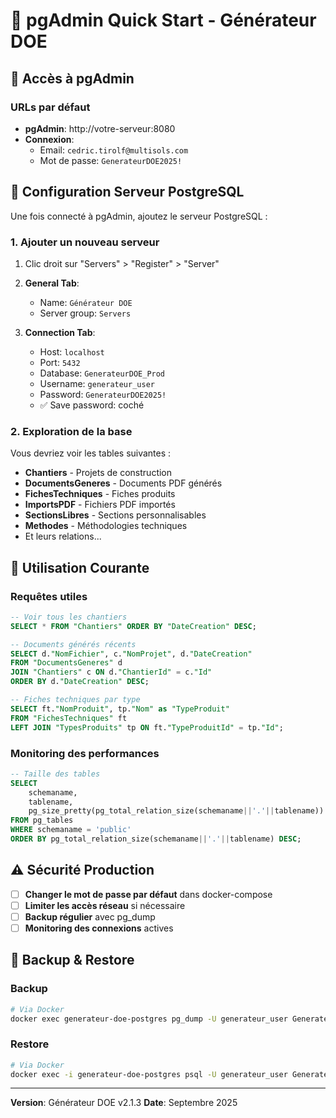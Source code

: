# 🐘 pgAdmin Quick Start - Générateur DOE

## 📖 Accès à pgAdmin

### URLs par défaut
- **pgAdmin**: http://votre-serveur:8080
- **Connexion**:
  - Email: `cedric.tirolf@multisols.com`
  - Mot de passe: `GenerateurDOE2025!`

## 🔧 Configuration Serveur PostgreSQL

Une fois connecté à pgAdmin, ajoutez le serveur PostgreSQL :

### 1. Ajouter un nouveau serveur
1. Clic droit sur "Servers" > "Register" > "Server"
2. **General Tab**:
   - Name: `Générateur DOE`
   - Server group: `Servers`

3. **Connection Tab**:
   - Host: `localhost`
   - Port: `5432`
   - Database: `GenerateurDOE_Prod`
   - Username: `generateur_user`
   - Password: `GenerateurDOE2025!`
   - ✅ Save password: coché

### 2. Exploration de la base

Vous devriez voir les tables suivantes :
- **Chantiers** - Projets de construction
- **DocumentsGeneres** - Documents PDF générés
- **FichesTechniques** - Fiches produits
- **ImportsPDF** - Fichiers PDF importés
- **SectionsLibres** - Sections personnalisables
- **Methodes** - Méthodologies techniques
- Et leurs relations...

## 🚀 Utilisation Courante

### Requêtes utiles

```sql
-- Voir tous les chantiers
SELECT * FROM "Chantiers" ORDER BY "DateCreation" DESC;

-- Documents générés récents
SELECT d."NomFichier", c."NomProjet", d."DateCreation"
FROM "DocumentsGeneres" d
JOIN "Chantiers" c ON d."ChantierId" = c."Id"
ORDER BY d."DateCreation" DESC;

-- Fiches techniques par type
SELECT ft."NomProduit", tp."Nom" as "TypeProduit"
FROM "FichesTechniques" ft
LEFT JOIN "TypesProduits" tp ON ft."TypeProduitId" = tp."Id";
```

### Monitoring des performances

```sql
-- Taille des tables
SELECT
    schemaname,
    tablename,
    pg_size_pretty(pg_total_relation_size(schemaname||'.'||tablename)) as size
FROM pg_tables
WHERE schemaname = 'public'
ORDER BY pg_total_relation_size(schemaname||'.'||tablename) DESC;
```

## ⚠️ Sécurité Production

- [ ] **Changer le mot de passe par défaut** dans docker-compose
- [ ] **Limiter les accès réseau** si nécessaire
- [ ] **Backup régulier** avec pg_dump
- [ ] **Monitoring des connexions** actives

## 🔄 Backup & Restore

### Backup
```bash
# Via Docker
docker exec generateur-doe-postgres pg_dump -U generateur_user GenerateurDOE_Prod > backup.sql
```

### Restore
```bash
# Via Docker
docker exec -i generateur-doe-postgres psql -U generateur_user GenerateurDOE_Prod < backup.sql
```

---
**Version**: Générateur DOE v2.1.3
**Date**: Septembre 2025